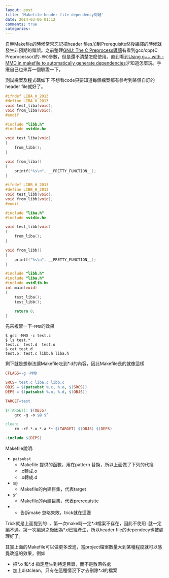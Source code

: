 ```yaml
---
layout: post
title: 'Makefile header file dependency問題'
date: 2014-03-06 01:12
comments: true
categories: 
---
```

自幹Makefile的時候常常忘記把header files加到Prerequisite然後編譯的時候就發生非預期的錯誤。之前整理[GNU: The C Preprocess導讀](http://wen00072-blog.logdown.com/posts/146624-talk-about-c-macros)有看到gcc/cpp(C Preprocessor)的`-MMD`參數，但是還不清楚怎麼使用。直到看到[Using g++ with -MMD in makefile to automatically generate dependencies](http://stackoverflow.com/questions/11855386/using-g-with-mmd-in-makefile-to-automatically-generate-dependencies)才知道怎麼玩。手癢自己也來弄一個驗證一下。

測試檔案及程式碼如下
不想看code只要知道每個檔案都有參考到某個自訂的header file就好了。

```c liba.h
#ifndef LIBA_H_2013
#define LIBA_H_2013
void test_liba(void);
void from_liba(void);
#endif
```

```c liba.c
#include "libb.h"
#include <stdio.h>

void test_liba(void)
{
    from_libb();
}

void from_liba()
{
    printf("%s\n", __PRETTY_FUNCTION__);
}

```

```c libb.h
#ifndef LIBB_H_2013
#define LIBB_H_2013
void test_libb(void);
void from_libb(void);
#endif
```

```c libb.c  
#include "liba.h"
#include <stdio.h>

void test_libb(void)
{
    from_liba();
}

void from_libb()
{
    printf("%s\n", __PRETTY_FUNCTION__);
}
```

```c test.c
#include "libb.h"
#include "liba.h"
#include <stdlib.h>
int main(void)
{
    test_liba();
    test_libb();

    return 0;
}
```

先來複習一下`-MMD`的效果

```text 執行-MMD 結果
$ gcc -MMD -c test.c
$ ls test.*
test.c  test.d  test.o
$ cat test.d 
test.o: test.c libb.h liba.h
```

剩下就是想辦法讓Makefile吃到*.d的內容，因此Makefile長的就像這樣

```makefile Makefile
CFLAGS=-g -MMD

SRCS= test.c liba.c libb.c
OBJS = $(patsubst %.c, %.o, $(SRCS))
DEPS = $(patsubst %.o, %.d, $(OBJS))

TARGET=test

$(TARGET): $(OBJS)
	gcc -g -o $@ $^

clean:
	rm -rf *.o *.a *~ $(TARGET) $(OBJS) $(DEPS)

-include $(DEPS)
```

Makefile說明:

* `patsubst`
	* Makefile 提供的函數，用在pattern 替換，所以上面做了下列的代換
  	* .c轉成.o
    * .o轉成.d
* `$@`
	* Makefile的內建巨集，代表target
* `$^`
	* Makefile的內建巨集，代表prerequisite 
* `-`
	* 告訴make 忽略失敗，trick就在這邊
 
Trick就是上面提到的`-`，第一次make時一定*.d檔案不存在，因此不使用`-`就一定編不過。第一次編過之後因為*.d已經產生，所以header file的dependecy也被處理好了。

其實上面的Makefile可以做更多改進，當project檔案數量大到某種程度就可以感覺改進的效果，例如

* 把*.o 和*.d 指定產生到特定目錄，而不是散落各處
* 加上distclean，只有在這種情況下才去刪除*.d的檔案
